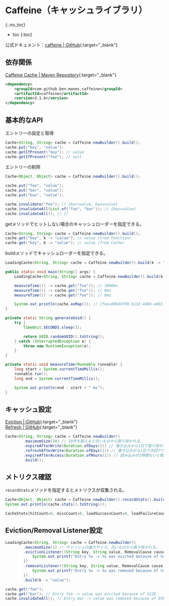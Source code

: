 # Caffeine（キャッシュライブラリ）
{:.no_toc}

* toc
{:toc}

公式ドキュメント：[caffeine \| GitHub](https://github.com/ben-manes/caffeine){:target="_blank"}

## 依存関係
[Caffeine Cache \| Maven Repository](https://mvnrepository.com/artifact/com.github.ben-manes.caffeine/caffeine){:target="_blank"}

```xml
<dependency>
    <groupId>com.github.ben-manes.caffeine</groupId>
    <artifactId>caffeine</artifactId>
    <version>3.1.6</version>
</dependency>
```

## 基本的なAPI
エントリーの設定と取得

```java
Cache<String, String> cache = Caffeine.newBuilder().build();
cache.put("key", "value");
cache.getIfPresent("key"); // value
cache.getIfPresent("foo"); // null
```

エントリーの削除
```java
Cache<Object, Object> cache = Caffeine.newBuilder().build();

cache.put("foo", "value");
cache.put("bar", "value");
cache.put("baz", "value");

cache.invalidate("foo"); // {bar=value, baz=value}
cache.invalidateAll(List.of("foo", "bar")); // {baz=value}
cache.invalidateAll(); // []
```

getメソッドでヒットしない場合のキャッシュローダーを指定できる。

```java
Cache<String, String> cache = Caffeine.newBuilder().build();
cache.get("key", k -> "value"); // value (from Function)
cache.get("key", k -> "value"); // value (from Cache)
```

buildメソッドでキャッシュローダーを指定できる。

```java
LoadingCache<String, String> cache = Caffeine.newBuilder().build(k -> "value");
```

```java
public static void main(String[] args) {
    LoadingCache<String, String> cache = Caffeine.newBuilder().build(k -> generateUuid());

    measureTime(() -> cache.get("foo")); // 3000ms
    measureTime(() -> cache.get("foo")); // 0ms
    measureTime(() -> cache.get("foo")); // 0ms

    System.out.println(cache.asMap()); // {foo=00b49709-b132-4d6b-a661-f3f2f73eaac7}
}

private static String generateUuid() {
    try {
        TimeUnit.SECONDS.sleep(3);

        return UUID.randomUUID().toString();
    } catch (InterruptedException e) {
        throw new RuntimeException(e);
    }
}

private static void measureTime(Runnable runnable) {
    long start = System.currentTimeMillis();
    runnable.run();
    long end = System.currentTimeMillis();

    System.out.println(end - start + " ms");
}
```

## キャッシュ設定
[Eviction \| GitHub](https://github.com/ben-manes/caffeine/wiki/Eviction){:target="_blank"}  
[Refresh \| GitHub](https://github.com/ben-manes/caffeine/wiki/Refresh){:target="_blank"}

```java
Cache<String, String> cache = Caffeine.newBuilder()
        .maximumSize(10) // 10件を超えると古いものから取り除かれる。
        .expireAfterWrite(Duration.ofDays(1)) // 書き込みから1日で取り除かれる。
        .refreshAfterWrite(Duration.ofDays(1)) // 書き込みから1日で次回アクセス時に非同期で取り替えられる。
        .expireAfterAccess(Duration.ofHours(1)) // 読み込みが1時間ないと取り除かれる。
        .build();
```

## メトリクス確認
`recordStats`メソッドを指定するとメトリクスが収集される。

```java
Cache<Object, Object> cache = Caffeine.newBuilder().recordStats().build();
System.out.println(cache.stats().toString());

CacheStats{hitCount=0, missCount=0, loadSuccessCount=0, loadFailureCount=0, totalLoadTime=0, evictionCount=0, evictionWeight=0}
```

## Eviction/Removal Listener設定
```java
LoadingCache<String, String> cache = Caffeine.newBuilder()
        .maximumSize(1) // キャッシュの最大サイズ。古いものから取り除かれる。
        .evictionListener((String key, String value, RemovalCause cause) -> {
            System.out.printf("Entry %s -> %s was evicted because of %s\n", key, value, cause);
        })
        .removalListener((String key, String value, RemovalCause cause) -> {
            System.out.printf("Entry %s -> %s was removed because of %s\n", key, value, cause);
        })  
        .build(k -> "value");

cache.get("foo");
cache.get("bar"); // Entry foo -> value was evicted because of SIZE
cache.invalidateAll(); // Entry bar -> value was removed because of EXPLICIT
```
